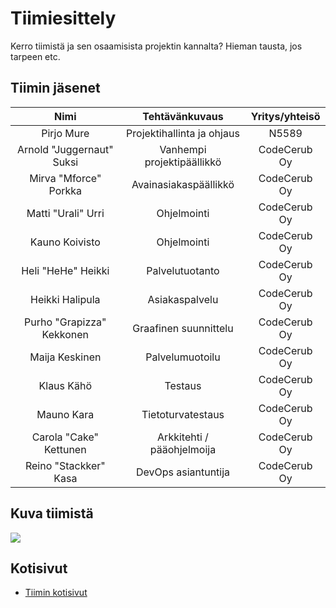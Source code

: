 # Tiimiesittely


Kerro tiimistä ja sen osaamisista projektin kannalta? Hieman tausta, jos tarpeen etc.

## Tiimin jäsenet

| Nimi |  Tehtävänkuvaus| Yritys/yhteisö |
|:-:|:-:|:-:|
| Pirjo Mure | 	Projektihallinta ja ohjaus  |	N5589	|
| Arnold "Juggernaut" Suksi	| Vanhempi projektipäällikkö |CodeCerub Oy| 
| Mirva "Mforce" Porkka	| Avainasiakaspäällikkö	|CodeCerub Oy| 
| Matti "Urali" Urri |	Ohjelmointi	|CodeCerub Oy| 
| Kauno Koivisto |	Ohjelmointi |CodeCerub Oy| 	
| Heli "HeHe" Heikki |	Palvelutuotanto	 |CodeCerub Oy|	
| Heikki Halipula |	Asiakaspalvelu  |CodeCerub Oy|		
| Purho "Grapizza" Kekkonen	| Graafinen suunnittelu	 |CodeCerub Oy	|
| Maija Keskinen | 	Palvelumuotoilu   |CodeCerub Oy|	
| Klaus Kähö | 	Testaus 	|CodeCerub Oy| 
| Mauno Kara | 	Tietoturvatestaus  | CodeCerub Oy| 	
| Carola "Cake" Kettunen | 	Arkkitehti / pääohjelmoija |CodeCerub Oy| 
| Reino "Stackker" Kasa | 	DevOps asiantuntija	|CodeCerub Oy | 
 
## Kuva tiimistä


![](https://cdn.pixabay.com/photo/2018/03/10/12/00/teamwork-3213924__480.jpg)


## Kotisivut

* [Tiimin kotisivut]()
